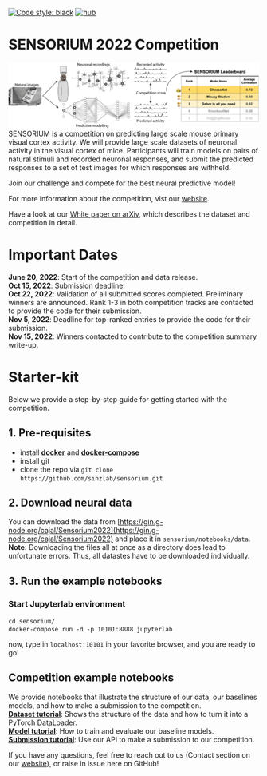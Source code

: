 <a href="https://github.com/psf/black"><img alt="Code style: black" src="https://img.shields.io/badge/code%20style-black-000000.svg"></a>
[![hub](https://img.shields.io/badge/powered%20by-hub%20-ff5a1f.svg)](https://github.com/activeloopai/Hub)

# SENSORIUM 2022 Competition

![plot](figures/Fig1.png)
SENSORIUM is a competition on predicting large scale mouse primary visual cortex activity. We will provide large scale datasets of neuronal activity in the visual cortex of mice. Participants will train models on pairs of natural stimuli and recorded neuronal responses, and submit the predicted responses to a set of test images for which responses are withheld.

Join our challenge and compete for the best neural predictive model!

For more information about the competition, vist our [website](https://sensorium2022.net/).

Have a look at our [White paper on arXiv](https://arxiv.org/abs/2206.08666), which describes the dataset and competition in detail.

# Important Dates
**June 20, 2022**: Start of the competition and data release.
<br>**Oct 15, 2022**: Submission deadline.
<br>**Oct 22, 2022**: Validation of all submitted scores completed. Preliminary winners are announced. Rank 1-3 in both competition tracks are contacted to provide the code for their submission.
<br>**Nov 5, 2022**: Deadline for top-ranked entries to provide the code for their submission.
<br>**Nov 15, 2022**: Winners contacted to contribute to the competition summary write-up.

# Starter-kit

Below we provide a step-by-step guide for getting started with the competition.

## 1. Pre-requisites
- install [**docker**](https://docs.docker.com/get-docker/) and [**docker-compose**](https://docs.docker.com/compose/install/)
- install git
- clone the repo via `git clone https://github.com/sinzlab/sensorium.git`

## 2. Download neural data

You can download the data from [https://gin.g-node.org/cajal/Sensorium2022](https://gin.g-node.org/cajal/Sensorium2022) and place it in `sensorium/notebooks/data`.
**Note:** Downloading the files all at once as a directory does lead to unfortunate errors. Thus, all datastes have to be downloaded individually.

## 3. Run the example notebooks

### **Start Jupyterlab environment**
```
cd sensorium/
docker-compose run -d -p 10101:8888 jupyterlab
```
now, type in `localhost:10101` in your favorite browser, and you are ready to go!


## **Competition example notebooks**
We provide notebooks that illustrate the structure of our data, our baselines models, and how to make a submission to the competition.
<br>[**Dataset tutorial**](notebooks/dataset_tutorial/): Shows the structure of the data and how to turn it into a PyTorch DataLoader.
<br>[**Model tutorial**](notebooks/model_tutorial/): How to train and evaluate our baseline models.
<br>[**Submission tutorial**](notebooks/submission_tutorial/): Use our API to make a submission to our competition.


If you have any questions, feel free to reach out to us (Contact section on our [website](https://sensorium2022.net/)), or raise in issue here on GitHub!